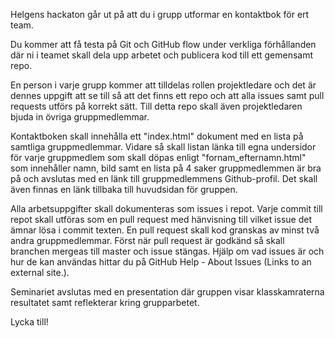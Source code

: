Helgens hackaton går ut på att du i grupp utformar en kontaktbok för ert team.

Du kommer att få testa på Git och GitHub flow under verkliga förhållanden där ni i teamet skall dela upp arbetet och publicera kod till ett gemensamt repo.

En person i varje grupp kommer att tilldelas rollen projektledare och det är dennes uppgift att se till så att det finns ett repo och att alla issues samt pull requests utförs på korrekt sätt. Till detta repo skall även projektledaren bjuda in övriga gruppmedlemmar.

Kontaktboken skall innehålla ett "index.html" dokument med en lista på samtliga gruppmedlemmar. Vidare så skall listan länka till egna undersidor för varje gruppmedlem som skall döpas enligt "fornam_efternamn.html" som innehåller namn, bild samt en lista på 4 saker gruppmedlemmen är bra på och avslutas med en länk till gruppmedlemmens Github-profil. Det skall även finnas en länk tillbaka till huvudsidan för gruppen.

Alla arbetsuppgifter skall dokumenteras som issues i repot. Varje commit till repot skall utföras som en pull request med hänvisning till vilket issue det ämnar lösa i commit texten. En pull request skall kod granskas av minst två andra gruppmedlemmar. Först när pull request är godkänd så skall branchen mergeas till master och issue stängas. Hjälp om vad issues är och hur de kan användas hittar du på GitHub Help - About Issues (Links to an external site.).

Seminariet avslutas med en presentation där gruppen visar klasskamraterna resultatet samt reflekterar kring grupparbetet.

Lycka till!
